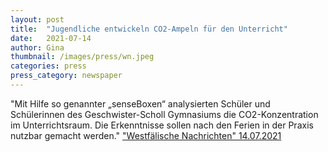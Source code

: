 ```yaml
---
layout: post
title:  "Jugendliche entwickeln CO2-Ampeln für den Unterricht"
date:   2021-07-14
author: Gina
thumbnail: /images/press/wn.jpeg
categories: press
press_category: newspaper
---
```

"Mit Hilfe so genannter „senseBoxen“ analysierten Schüler und Schülerinnen des Geschwister-Scholl Gymnasiums die CO2-Konzentration im Unterrichtsraum. Die Erkenntnisse sollen nach den Ferien in der Praxis nutzbar gemacht werden."
<a href="https://www.wn.de/muenster/stadtteile/kinderhaus/jugendliche-entwickeln-co2-ampeln-fur-den-unterricht-1773946?pid=true" target="_blank">"Westfälische Nachrichten" 14.07.2021</a>
